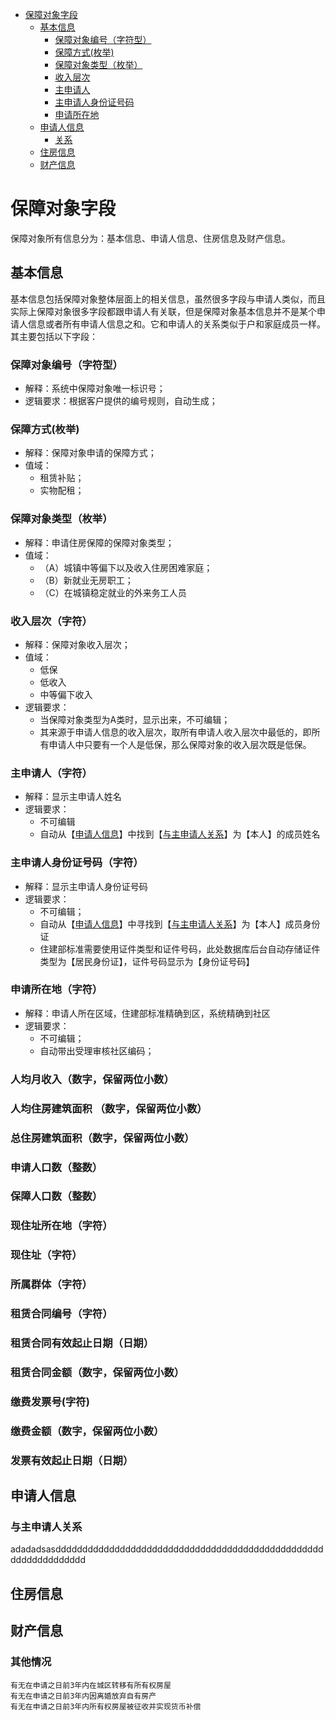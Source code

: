 
<!-- @import "[TOC]" {cmd="toc" depthFrom=1 depthTo=6 orderedList=false} -->

<!-- code_chunk_output -->

- [ 保障对象字段
](#保障对象字段)
  - [ 基本信息
](#基本信息)
    - [ 保障对象编号（字符型）
](#保障对象编号字符型)
    - [ 保障方式(枚举)
](#保障方式枚举)
    - [ 保障对象类型（枚举）
](#保障对象类型枚举)
    - [ 收入层次
](#收入层次)
    - [ 主申请人
](#主申请人)
    - [ 主申请人身份证号码
](#主申请人身份证号码)
    - [ 申请所在地
](#申请所在地)
  - [ 申请人信息
](#申请人信息)
    - [ 关系
](#关系)
  - [ 住房信息
](#住房信息)
  - [ 财产信息
](#财产信息)

<!-- /code_chunk_output -->

# 保障对象字段

保障对象所有信息分为：基本信息、申请人信息、住房信息及财产信息。

## 基本信息

基本信息包括保障对象整体层面上的相关信息，虽然很多字段与申请人类似，而且实际上保障对象很多字段都跟申请人有关联，但是保障对象基本信息并不是某个申请人信息或者所有申请人信息之和。它和申请人的关系类似于户和家庭成员一样。其主要包括以下字段：

### 保障对象编号（字符型）

- 解释：系统中保障对象唯一标识号；
- 逻辑要求：根据客户提供的编号规则，自动生成；

### 保障方式(枚举)

- 解释：保障对象申请的保障方式；
- 值域：
  - 租赁补贴；
  - 实物配租；

### 保障对象类型（枚举）

- 解释：申请住房保障的保障对象类型；
- 值域：
  - （A）城镇中等偏下以及收入住房困难家庭；
  - （B）新就业无房职工；
  - （C）在城镇稳定就业的外来务工人员

### 收入层次（字符）

- 解释：保障对象收入层次；
- 值域：
  - 低保
  - 低收入
  - 中等偏下收入
- 逻辑要求：
  - 当保障对象类型为A类时，显示出来，不可编辑；
  - 其来源于申请人信息的收入层次，取所有申请人收入层次中最低的，即所有申请人中只要有一个人是低保，那么保障对象的收入层次既是低保。

### 主申请人（字符）

- 解释：显示主申请人姓名
- 逻辑要求：
  - 不可编辑
  - 自动从【[申请人信息](#申请人信息)】中找到【[与主申请人关系](#与主申请人关系)】为【本人】的成员姓名

### 主申请人身份证号码（字符）

- 解释：显示主申请人身份证号码
- 逻辑要求：
  - 不可编辑；
  - 自动从【[申请人信息](#申请人信息)】中寻找到【[与主申请人关系](#与主申请人关系)】为【本人】成员身份证
  - 住建部标准需要使用证件类型和证件号码，此处数据库后台自动存储证件类型为【居民身份证】，证件号码显示为【身份证号码】

### 申请所在地（字符）

- 解释：申请人所在区域，住建部标准精确到区，系统精确到社区
- 逻辑要求：
  - 不可编辑；
  - 自动带出受理审核社区编码；

### 人均月收入（数字，保留两位小数）

### 人均住房建筑面积 （数字，保留两位小数）

### 总住房建筑面积（数字，保留两位小数）

### 申请人口数（整数）

### 保障人口数（整数）

### 现住址所在地（字符）

### 现住址（字符）

### 所属群体（字符）

### 租赁合同编号（字符）

### 租赁合同有效起止日期（日期）

### 租赁合同金额（数字，保留两位小数）

### 缴费发票号(字符)

### 缴费金额（数字，保留两位小数）

### 发票有效起止日期（日期）



## 申请人信息

### 与主申请人关系

adadadsasdddddddddddddddddddddddddddddddddddddddddddddddddddddddddddddddd


## 住房信息

## 财产信息

### 其他情况

	有无在申请之日前3年内在城区转移有所有权房屋
	有无在申请之日前3年内因离婚放弃自有房产
	有无在申请之日前3年内所有权房屋被征收并实现货币补偿